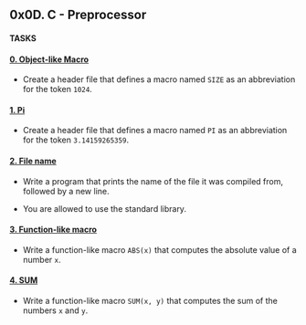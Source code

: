## 0x0D. C - Preprocessor

#### TASKS

#### [0. Object-like Macro](0-object_like_macro.h)

- Create a header file that defines a macro named `SIZE` as an abbreviation for the token `1024`.

#### [1. Pi](1-pi.h)

- Create a header file that defines a macro named `PI` as an abbreviation for the token `3.14159265359`.

#### [2. File name](2-main.c)

- Write a program that prints the name of the file it was compiled from, followed by a new line.

- You are allowed to use the standard library.

#### [3. Function-like macro](3-function_like_macro.h)

- Write a function-like macro `ABS(x)` that computes the absolute value of a number `x`.

#### [4. SUM](4-sum.h)

- Write a function-like macro `SUM(x, y)` that computes the sum of the numbers `x` and `y`.
